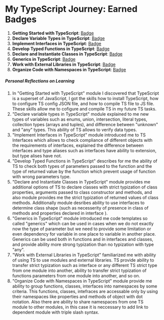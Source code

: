 # My TypeScript Journey: Earned Badges

1. **Getting Started with TypeScript**: [Badge](https://learn.microsoft.com/api/achievements/share/en-us/AndrewRakitin-4374/Q4JBKQWE?sharingId=1CE274C6A3E2B990)
2. **Declare Variable Types in TypeScript**: [Badge](https://learn.microsoft.com/api/achievements/share/en-us/AndrewRakitin-4374/NYZARN5F?sharingId=1CE274C6A3E2B990)
3. **Implement Interfaces in TypeScript**: [Badge](https://learn.microsoft.com/api/achievements/share/en-us/AndrewRakitin-4374/Q4JBRARE?sharingId=1CE274C6A3E2B990)
4. **Develop Typed Functions in TypeScript**: [Badge](https://learn.microsoft.com/api/achievements/share/en-us/AndrewRakitin-4374/9HDBJQ7U?sharingId=1CE274C6A3E2B990)
5. **Declare and Instantiate Classes in TypeScript**: [Badge](https://learn.microsoft.com/api/achievements/share/en-us/AndrewRakitin-4374/FR2ABZ2X?sharingId=1CE274C6A3E2B990)
6. **Generics in TypeScript**: [Badge](https://learn.microsoft.com/api/achievements/share/en-us/AndrewRakitin-4374/8FAYX8SW?sharingId=1CE274C6A3E2B990)
7. **Work with External Libraries in TypeScript**: [Badge](https://learn.microsoft.com/api/achievements/share/en-us/AndrewRakitin-4374/NYZAC99F?sharingId=1CE274C6A3E2B990)
8. **Organize Code with Namespaces in TypeScript**: [Badge](https://learn.microsoft.com/api/achievements/share/en-us/AndrewRakitin-4374/U8XNS5T3?sharingId=1CE274C6A3E2B990)

##### Personal Reflections on Learning

1. In "Getting Started with TypeScript" module I discovered that TypeScript is a superset of JavaScript, I got the skills how to install TypeScript, how to configure TS config JSON file, and how to compile TS file to JS file. These skills allow me to cofigure and compile TS in my future TS tasks.
2. "Declare variable types in TypeScript" module explained to me new types of variables such as enums, union, intersection, literal types, collection types (arrays and tuples), and difference between "unknown" and "any" types. This ability of TS allows to verify data types.
3. "Implement Interfaces in TypeScript" module introduced me to TS Interfaces which allows to check compliance of different objects with the requirements of interfaces, explained the difference between interfaces and type aliases such as interfaces have ability to extension, but type alises have not.
4. "Develop Typed Functions in TypeScript" describes for me the ability of TS to check both types of parameters passed to the function and the type of returned value by the function which prevent usage of function with wrong parameters type.
5. "Declare and Instantiate Classes in TypeScript" module provides me additional options of TS to declare classes with strict typization of class properties, arguments passed to class constructor and methods, and also module provides me the strict typization of returned values of class methods. Additionally module desribes ability to use interfaces to determine class shape (such as necesserity of presence in class of methods and properties declared in interface ).
6. "Generics in TypeScript" module introduced me code templates so called "generics" which can be used in cases when we do not exactly now the type of parameter but we need to provide some limitation or even dependency for variable in one place to variable in another place. Generics can be used both in functions and in interfaces and classes, and provide ability more strong typization than no typization with type "any".
7. "Work with External Libraries in TypeScript" familiarized me with ability of using TS to use modules and external libraries. TS provide ability to transfer strict typization such as interface or any different TS strict type from one module into another, ability to transfer strict typization of functions parameters from one module into another, and so on.
8. "Organize Code with Namespaces in TypeScript" module provide me ability to group functions, classes, interfaces into namespaces by some criteria. This functions, classes, intefraces are accessable only by using their namespaces like properties and methods of object with dot notation. Also there are ability to share namespaces from one TS module to other modules, in this case it is neccessary to add link to dependent module with triple slash syntax.
